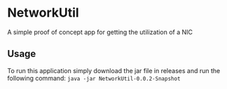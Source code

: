 # NetworkUtil
A simple proof of concept app for getting the utilization of a NIC

## Usage

To run this application simply download the jar file in releases and run the following command:
`java -jar NetworkUtil-0.0.2-Snapshot`
